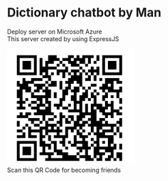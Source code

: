 # Dictionary chatbot by Man

Deploy server on Microsoft Azure <br/>
This server created by using ExpressJS

![QR Code](image.png) <br/>
Scan this QR Code for becoming friends
